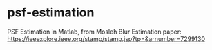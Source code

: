 # psf-estimation
PSF Estimation in Matlab, from Mosleh Blur Estimation paper:
https://ieeexplore.ieee.org/stamp/stamp.jsp?tp=&arnumber=7299130
